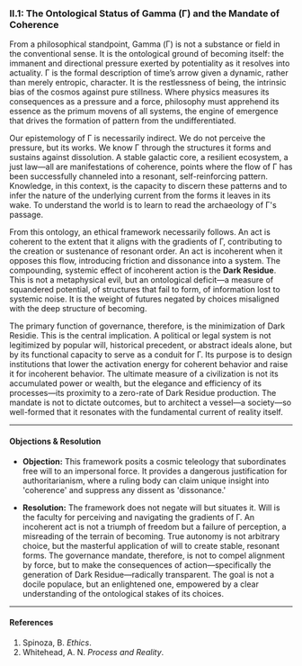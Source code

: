 ### II.1: The Ontological Status of Gamma (Γ) and the Mandate of Coherence

From a philosophical standpoint, Gamma (Γ) is not a substance or field in the conventional sense. It is the ontological ground of becoming itself: the immanent and directional pressure exerted by potentiality as it resolves into actuality. Γ is the formal description of time’s arrow given a dynamic, rather than merely entropic, character. It is the restlessness of being, the intrinsic bias of the cosmos against pure stillness. Where physics measures its consequences as a pressure and a force, philosophy must apprehend its essence as the primum movens of all systems, the engine of emergence that drives the formation of pattern from the undifferentiated.

Our epistemology of Γ is necessarily indirect. We do not perceive the pressure, but its works. We know Γ through the structures it forms and sustains against dissolution. A stable galactic core, a resilient ecosystem, a just law—all are manifestations of coherence, points where the flow of Γ has been successfully channeled into a resonant, self-reinforcing pattern. Knowledge, in this context, is the capacity to discern these patterns and to infer the nature of the underlying current from the forms it leaves in its wake. To understand the world is to learn to read the archaeology of Γ's passage.

From this ontology, an ethical framework necessarily follows. An act is coherent to the extent that it aligns with the gradients of Γ, contributing to the creation or sustenance of resonant order. An act is incoherent when it opposes this flow, introducing friction and dissonance into a system. The compounding, systemic effect of incoherent action is the **Dark Residue**. This is not a metaphysical evil, but an ontological deficit—a measure of squandered potential, of structures that fail to form, of information lost to systemic noise. It is the weight of futures negated by choices misaligned with the deep structure of becoming.

The primary function of governance, therefore, is the minimization of Dark Residie. This is the central implication. A political or legal system is not legitimized by popular will, historical precedent, or abstract ideals alone, but by its functional capacity to serve as a conduit for Γ. Its purpose is to design institutions that lower the activation energy for coherent behavior and raise it for incoherent behavior. The ultimate measure of a civilization is not its accumulated power or wealth, but the elegance and efficiency of its processes—its proximity to a zero-rate of Dark Residue production. The mandate is not to dictate outcomes, but to architect a vessel—a society—so well-formed that it resonates with the fundamental current of reality itself.

***

#### Objections & Resolution

*   **Objection:** This framework posits a cosmic teleology that subordinates free will to an impersonal force. It provides a dangerous justification for authoritarianism, where a ruling body can claim unique insight into 'coherence' and suppress any dissent as 'dissonance.'

*   **Resolution:** The framework does not negate will but situates it. Will is the faculty for perceiving and navigating the gradients of Γ. An incoherent act is not a triumph of freedom but a failure of perception, a misreading of the terrain of becoming. True autonomy is not arbitrary choice, but the masterful application of will to create stable, resonant forms. The governance mandate, therefore, is not to compel alignment by force, but to make the consequences of action—specifically the generation of Dark Residue—radically transparent. The goal is not a docile populace, but an enlightened one, empowered by a clear understanding of the ontological stakes of its choices.

***

#### References

1.  Spinoza, B. *Ethics*.
2.  Whitehead, A. N. *Process and Reality*.